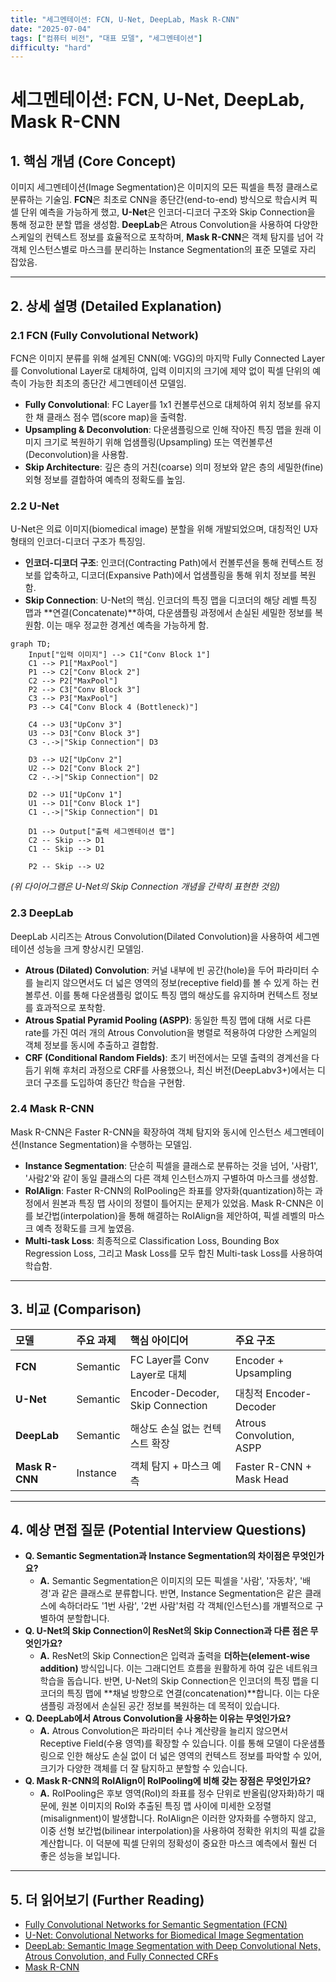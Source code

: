 ```yaml
---
title: "세그멘테이션: FCN, U-Net, DeepLab, Mask R-CNN"
date: "2025-07-04"
tags: ["컴퓨터 비전", "대표 모델", "세그멘테이션"]
difficulty: "hard"
---
```


# 세그멘테이션: FCN, U-Net, DeepLab, Mask R-CNN

## 1. 핵심 개념 (Core Concept)

이미지 세그멘테이션(Image Segmentation)은 이미지의 모든 픽셀을 특정 클래스로 분류하는 기술임. **FCN**은 최초로 CNN을 종단간(end-to-end) 방식으로 학습시켜 픽셀 단위 예측을 가능하게 했고, **U-Net**은 인코더-디코더 구조와 Skip Connection을 통해 정교한 분할 맵을 생성함. **DeepLab**은 Atrous Convolution을 사용하여 다양한 스케일의 컨텍스트 정보를 효율적으로 포착하며, **Mask R-CNN**은 객체 탐지를 넘어 각 객체 인스턴스별로 마스크를 분리하는 Instance Segmentation의 표준 모델로 자리 잡았음.

---

## 2. 상세 설명 (Detailed Explanation)

### 2.1 FCN (Fully Convolutional Network)

FCN은 이미지 분류를 위해 설계된 CNN(예: VGG)의 마지막 Fully Connected Layer를 Convolutional Layer로 대체하여, 입력 이미지의 크기에 제약 없이 픽셀 단위의 예측이 가능한 최초의 종단간 세그멘테이션 모델임.

*   **Fully Convolutional**: FC Layer를 1x1 컨볼루션으로 대체하여 위치 정보를 유지한 채 클래스 점수 맵(score map)을 출력함.
*   **Upsampling & Deconvolution**: 다운샘플링으로 인해 작아진 특징 맵을 원래 이미지 크기로 복원하기 위해 업샘플링(Upsampling) 또는 역컨볼루션(Deconvolution)을 사용함.
*   **Skip Architecture**: 깊은 층의 거친(coarse) 의미 정보와 얕은 층의 세밀한(fine) 외형 정보를 결합하여 예측의 정확도를 높임.

### 2.2 U-Net

U-Net은 의료 이미지(biomedical image) 분할을 위해 개발되었으며, 대칭적인 U자 형태의 인코더-디코더 구조가 특징임.

*   **인코더-디코더 구조**: 인코더(Contracting Path)에서 컨볼루션을 통해 컨텍스트 정보를 압축하고, 디코더(Expansive Path)에서 업샘플링을 통해 위치 정보를 복원함.
*   **Skip Connection**: U-Net의 핵심. 인코더의 특징 맵을 디코더의 해당 레벨 특징 맵과 **연결(Concatenate)**하여, 다운샘플링 과정에서 손실된 세밀한 정보를 복원함. 이는 매우 정교한 경계선 예측을 가능하게 함.

```mermaid
graph TD;
    Input["입력 이미지"] --> C1["Conv Block 1"]
    C1 --> P1["MaxPool"]
    P1 --> C2["Conv Block 2"]
    C2 --> P2["MaxPool"]
    P2 --> C3["Conv Block 3"]
    C3 --> P3["MaxPool"]
    P3 --> C4["Conv Block 4 (Bottleneck)"]
    
    C4 --> U3["UpConv 3"]
    U3 --> D3["Conv Block 3"]
    C3 -.->|"Skip Connection"| D3
    
    D3 --> U2["UpConv 2"]
    U2 --> D2["Conv Block 2"]
    C2 -.->|"Skip Connection"| D2
    
    D2 --> U1["UpConv 1"]
    U1 --> D1["Conv Block 1"]
    C1 -.->|"Skip Connection"| D1
    
    D1 --> Output["출력 세그멘테이션 맵"]
    C2 -- Skip --> D1
    C1 -- Skip --> D1

    P2 -- Skip --> U2
```
*(위 다이어그램은 U-Net의 Skip Connection 개념을 간략히 표현한 것임)*

### 2.3 DeepLab

DeepLab 시리즈는 Atrous Convolution(Dilated Convolution)을 사용하여 세그멘테이션 성능을 크게 향상시킨 모델임.

*   **Atrous (Dilated) Convolution**: 커널 내부에 빈 공간(hole)을 두어 파라미터 수를 늘리지 않으면서도 더 넓은 영역의 정보(receptive field)를 볼 수 있게 하는 컨볼루션. 이를 통해 다운샘플링 없이도 특징 맵의 해상도를 유지하며 컨텍스트 정보를 효과적으로 포착함.
*   **Atrous Spatial Pyramid Pooling (ASPP)**: 동일한 특징 맵에 대해 서로 다른 rate를 가진 여러 개의 Atrous Convolution을 병렬로 적용하여 다양한 스케일의 객체 정보를 동시에 추출하고 결합함.
*   **CRF (Conditional Random Fields)**: 초기 버전에서는 모델 출력의 경계선을 다듬기 위해 후처리 과정으로 CRF를 사용했으나, 최신 버전(DeepLabv3+)에서는 디코더 구조를 도입하여 종단간 학습을 구현함.

### 2.4 Mask R-CNN

Mask R-CNN은 Faster R-CNN을 확장하여 객체 탐지와 동시에 인스턴스 세그멘테이션(Instance Segmentation)을 수행하는 모델임.

*   **Instance Segmentation**: 단순히 픽셀을 클래스로 분류하는 것을 넘어, '사람1', '사람2'와 같이 동일 클래스의 다른 객체 인스턴스까지 구별하여 마스크를 생성함.
*   **RoIAlign**: Faster R-CNN의 RoIPooling은 좌표를 양자화(quantization)하는 과정에서 원본과 특징 맵 사이의 정렬이 틀어지는 문제가 있었음. Mask R-CNN은 이를 보간법(interpolation)을 통해 해결하는 RoIAlign을 제안하여, 픽셀 레벨의 마스크 예측 정확도를 크게 높였음.
*   **Multi-task Loss**: 최종적으로 Classification Loss, Bounding Box Regression Loss, 그리고 Mask Loss를 모두 합친 Multi-task Loss를 사용하여 학습함.

---

## 3. 비교 (Comparison)

| 모델 | 주요 과제 | 핵심 아이디어 | 주요 구조 |
| :--- | :--- | :--- | :--- |
| **FCN** | Semantic | FC Layer를 Conv Layer로 대체 | Encoder + Upsampling |
| **U-Net** | Semantic | Encoder-Decoder, Skip Connection | 대칭적 Encoder-Decoder |
| **DeepLab** | Semantic | 해상도 손실 없는 컨텍스트 확장 | Atrous Convolution, ASPP |
| **Mask R-CNN** | Instance | 객체 탐지 + 마스크 예측 | Faster R-CNN + Mask Head |

---

## 4. 예상 면접 질문 (Potential Interview Questions)

*   **Q. Semantic Segmentation과 Instance Segmentation의 차이점은 무엇인가요?**
    *   **A.** Semantic Segmentation은 이미지의 모든 픽셀을 '사람', '자동차', '배경'과 같은 클래스로 분류합니다. 반면, Instance Segmentation은 같은 클래스에 속하더라도 '1번 사람', '2번 사람'처럼 각 객체(인스턴스)를 개별적으로 구별하여 분할합니다.
*   **Q. U-Net의 Skip Connection이 ResNet의 Skip Connection과 다른 점은 무엇인가요?**
    *   **A.** ResNet의 Skip Connection은 입력과 출력을 **더하는(element-wise addition)** 방식입니다. 이는 그래디언트 흐름을 원활하게 하여 깊은 네트워크 학습을 돕습니다. 반면, U-Net의 Skip Connection은 인코더의 특징 맵을 디코더의 특징 맵에 **채널 방향으로 연결(concatenation)**합니다. 이는 다운샘플링 과정에서 손실된 공간 정보를 복원하는 데 목적이 있습니다.
*   **Q. DeepLab에서 Atrous Convolution을 사용하는 이유는 무엇인가요?**
    *   **A.** Atrous Convolution은 파라미터 수나 계산량을 늘리지 않으면서 Receptive Field(수용 영역)를 확장할 수 있습니다. 이를 통해 모델이 다운샘플링으로 인한 해상도 손실 없이 더 넓은 영역의 컨텍스트 정보를 파악할 수 있어, 크기가 다양한 객체를 더 잘 탐지하고 분할할 수 있습니다.
*   **Q. Mask R-CNN의 RoIAlign이 RoIPooling에 비해 갖는 장점은 무엇인가요?**
    *   **A.** RoIPooling은 후보 영역(RoI)의 좌표를 정수 단위로 반올림(양자화)하기 때문에, 원본 이미지의 RoI와 추출된 특징 맵 사이에 미세한 오정렬(misalignment)이 발생합니다. RoIAlign은 이러한 양자화를 수행하지 않고, 이중 선형 보간법(bilinear interpolation)을 사용하여 정확한 위치의 픽셀 값을 계산합니다. 이 덕분에 픽셀 단위의 정확성이 중요한 마스크 예측에서 훨씬 더 좋은 성능을 보입니다.

---

## 5. 더 읽어보기 (Further Reading)

*   [Fully Convolutional Networks for Semantic Segmentation (FCN)](https://arxiv.org/abs/1411.4038)
*   [U-Net: Convolutional Networks for Biomedical Image Segmentation](https://arxiv.org/abs/1505.04597)
*   [DeepLab: Semantic Image Segmentation with Deep Convolutional Nets, Atrous Convolution, and Fully Connected CRFs](https://arxiv.org/abs/1606.00915)
*   [Mask R-CNN](https://arxiv.org/abs/1703.06870)